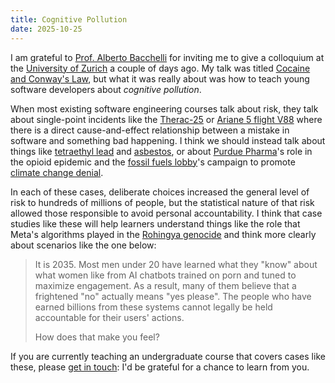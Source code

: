 ```yaml
---
title: Cognitive Pollution
date: 2025-10-25
---
```


I am grateful to [Prof. Alberto Bacchelli](https://sback.it/)
for inviting me to give a colloquium at the [University of Zurich](https://www.ifi.uzh.ch/en.html)
a couple of days ago.
My talk was titled [Cocaine and Conway's Law](@root/talks/sdgc/),
but what it was really about was how to teach young software developers about *cognitive pollution*.

When most existing software engineering courses talk about risk,
they talk about single-point incidents like the [Therac-25](https://en.wikipedia.org/wiki/Therac-25)
or [Ariane 5 flight V88](https://en.wikipedia.org/wiki/Ariane_flight_V88)
where there is a direct cause-and-effect relationship between a mistake in software and something bad happening.
I think we should instead talk about things like
[tetraethyl lead](https://en.wikipedia.org/wiki/Tetraethyllead)
and [asbestos](https://en.wikipedia.org/wiki/Asbestos),
or about [Purdue Pharma](https://en.wikipedia.org/wiki/Purdue_Pharma)'s role in the opioid epidemic
and the [fossil fuels lobby](https://en.wikipedia.org/wiki/Fossil_fuels_lobby)'s campaign
to promote [climate change denial](https://en.wikipedia.org/wiki/Climate_change_denial).

In each of these cases,
deliberate choices increased the general level of risk to hundreds of millions of people,
but the statistical nature of that risk
allowed those responsible to avoid personal accountability.
I think that case studies like these will help learners understand things like
the role that Meta's algorithms played in the [Rohingya genocide](https://en.wikipedia.org/wiki/Rohingya_genocide)
and think more clearly about scenarios like the one below:

> It is 2035.
> Most men under 20 have learned what they "know" about what women like
> from AI chatbots trained on porn and tuned to maximize engagement.
> As a result,
> many of them believe that a frightened "no" actually means "yes please".
> The people who have earned billions from these systems
> cannot legally be held accountable for their users' actions.
>
> How does that make you feel?

If you are currently teaching an undergraduate course that covers cases like these,
please [get in touch](mailto:gvwilson@third-bit.com):
I'd be grateful for a chance to learn from you.
